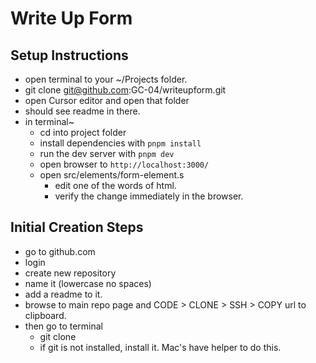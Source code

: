 # Write Up Form

## Setup Instructions

- open terminal to your ~/Projects folder.
- git clone git@github.com:GC-04/writeupform.git
- open Cursor editor and open that folder
- should see readme in there.
- in terminal~
  - cd into project folder
  - install dependencies with `pnpm install`
  - run the dev server with `pnpm dev`
  - open browser to `http://localhost:3000/`
  - open src/elements/form-element.s
    - edit one of the words of html.
    - verify the change immediately in the browser.



## Initial Creation Steps

- go to github.com
- login
- create new repository
- name it (lowercase no spaces)
- add a readme to it.
- browse to main repo page and CODE > CLONE > SSH > COPY url to clipboard.
- then go to terminal
  - git clone <PASTE URL FROM ABOVE>
  - if git is not installed, install it. Mac's have helper to do this.
